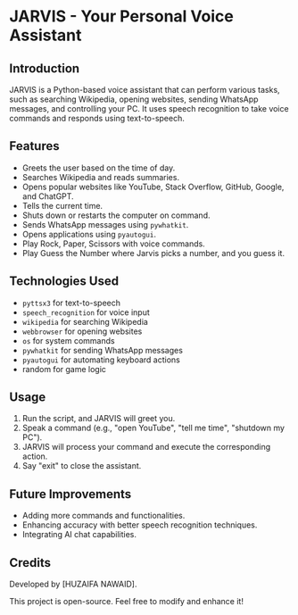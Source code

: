 # **JARVIS - Your Personal Voice Assistant**

## **Introduction**
JARVIS is a Python-based voice assistant that can perform various tasks, such as searching Wikipedia, opening websites, sending WhatsApp messages, and controlling your PC. It uses speech recognition to take voice commands and responds using text-to-speech.

## **Features**
- Greets the user based on the time of day.
- Searches Wikipedia and reads summaries.
- Opens popular websites like YouTube, Stack Overflow, GitHub, Google, and ChatGPT.
- Tells the current time.
- Shuts down or restarts the computer on command.
- Sends WhatsApp messages using `pywhatkit`.
- Opens applications using `pyautogui`.
- Play Rock, Paper, Scissors with voice commands.
- Play Guess the Number where Jarvis picks a number, and you guess it.

## **Technologies Used**
- `pyttsx3` for text-to-speech
- `speech_recognition` for voice input
- `wikipedia` for searching Wikipedia
- `webbrowser` for opening websites
- `os` for system commands
- `pywhatkit` for sending WhatsApp messages
- `pyautogui` for automating keyboard actions
-  random for game logic

## **Usage**
1. Run the script, and JARVIS will greet you.
2. Speak a command (e.g., "open YouTube", "tell me time", "shutdown my PC").
3. JARVIS will process your command and execute the corresponding action.
4. Say "exit" to close the assistant.

## **Future Improvements**
- Adding more commands and functionalities.
- Enhancing accuracy with better speech recognition techniques.
- Integrating AI chat capabilities.

## **Credits**
Developed by [HUZAIFA NAWAID].

This project is open-source. Feel free to modify and enhance it!

